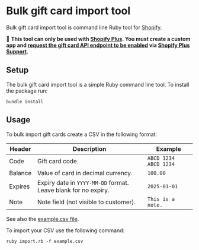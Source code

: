 # Bulk gift card import tool

Bulk gift card import tool is command line Ruby tool for [Shopify](https://www.shopify.com/).

:rotating_light: **This tool can only be used with [Shopify Plus](https://www.shopify.com/plus). You must create a custom app and [request the gift card API endpoint to be enabled](https://community.shopify.com/c/shopify-apis-and-sdks/gift-card-api-404-not-found-error/m-p/1397206/highlight/true#M74800) via [Shopify Plus Support](https://help.shopify.com/en/support).**

## Setup

The bulk gift card import tool is a simple Ruby command line tool. To install the package run:

```
bundle install
```

## Usage

To bulk import gift cards create a CSV in the following format:

| Header | Description | Example |
| --- | --- | --- |
| Code | Gift card code. | `ABCD 1234 ABCD 1234` |
| Balance | Value of card in decimal currency. | `100.00` |
| Expires | Expiry date in `YYYY-MM-DD` format. Leave blank for no expiry. | `2025-01-01` |
| Note | Note field (not visible to customer). | `This is a note.` |

See also the [example.csv file](/example.csv).

To import your CSV use the following command:

```
ruby import.rb -f example.csv
```